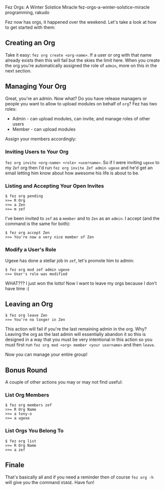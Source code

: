 Fez Orgs: A Winter Solstice Miracle
fez-orgs-a-winter-solstice-miracle
programming, rakudo

Fez now has orgs, it happened over the weekend. Let's take a look at how to get started with them:

## Creating an Org

Take it easy: `fez org create <org-name>`.  If a user or org with that name already exists then this will fail but the skies the limit here.  When you create the org you're automatically assigned the role of `admin`, more on this in the next section.

## Managing Your Org

Great, you're an admin. Now what? Do you have release managers or people you want to allow to upload modules on behalf of `org`?  Fez has two roles:

* Admin - can upload modules, can invite, and manage roles of other users
* Member - can upload modules

Assign your members accordingly:

### Inviting Users to Your Org

`fez org invite <org-name> <role> <username>`.  So if I were inviting `ugexe` to my `Zef` org then I'd run `fez org invite Zef admin ugexe` and he'd get an email letting him know about how awesome his life is about to be.

### Listing and Accepting Your Open Invites

```
$ fez org pending
>>= R Org
>>= a Zen
>>= m zef
```

I've been invited to `zef` as a `member` and to `Zen` as an `admin`.  I accept (and the command is the same for both):

```
$ fez org accept Zen
>>= You're now a very nice member of Zen
```

### Modify a User's Role

Ugexe has done a stellar job in `zef`, let's promote him to admin:

```
$ fez org mod zef admin ugexe
>>= User's role was modified
```

WHAT??? I just won the lotto! Now I want to leave my orgs because I don't have time :(

## Leaving an Org

```
$ fez org leave Zen
>>= You're no longer in Zen
```

This action will fail if you're the last remaining admin in the org.  Why? Leaving the org as the last admin will essentially abandon it so this is designed in a way that you must be very intentional in this action so you must first run `fez org mod <org> member <your username>` and then `leave`.

Now you can manage your entire group!

## Bonus Round

A couple of other actions you may or may not find useful:

### List Org Members

```
$ fez org members zef
>>= R Org Name
>>= a tony-o
>>= a ugexe
```

### List Orgs You Belong To

```
$ fez org list
>>= R Org Name
>>= a zef
```

## Finale

That's basically all and if you need a reminder then of course `fez org -h` will give you the command `USAGE`.  Have fun!
